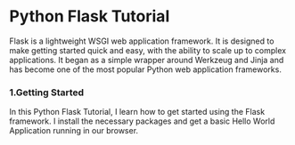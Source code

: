 # Python Flask Tutorial
Flask is a lightweight WSGI web application framework. It is designed to make getting started quick and easy, with the ability to scale up to complex applications. It began as a simple wrapper around Werkzeug and Jinja and has become one of the most popular Python web application frameworks.

### 1.Getting Started
In this Python Flask Tutorial, I learn how to get started using the Flask framework. I install the necessary packages and get a basic Hello World Application running in our browser.

